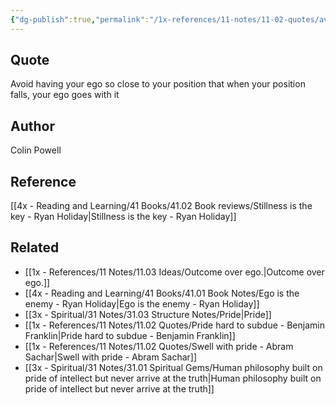 ```yaml
---
{"dg-publish":true,"permalink":"/1x-references/11-notes/11-02-quotes/avoid-having-your-ego-so-close-to-your-position-that-when-your-position-falls-your-ego-goes-with-it-colin-powell/","title":"Avoid having your ego so close to your position that when your position falls, your ego goes with it - Colin Powell","created":"2024-03-13T21:00:56.672+03:00","updated":"2024-03-13T21:02:24.187+03:00"}
---
```



## Quote
Avoid having your ego so close to your position that when your position falls, your ego goes with it 

## Author
Colin Powell

## Reference
[[4x - Reading and Learning/41 Books/41.02 Book reviews/Stillness is the key - Ryan Holiday\|Stillness is the key - Ryan Holiday]]

## Related
- [[1x - References/11 Notes/11.03 Ideas/Outcome over ego.\|Outcome over ego.]]
- [[4x - Reading and Learning/41 Books/41.01 Book Notes/Ego is the enemy - Ryan Holiday\|Ego is the enemy - Ryan Holiday]]
- [[3x - Spiritual/31 Notes/31.03 Structure Notes/Pride\|Pride]]
- [[1x - References/11 Notes/11.02 Quotes/Pride hard to subdue - Benjamin Franklin\|Pride hard to subdue - Benjamin Franklin]]
- [[1x - References/11 Notes/11.02 Quotes/Swell with pride - Abram Sachar\|Swell with pride - Abram Sachar]]
- [[3x - Spiritual/31 Notes/31.01 Spiritual Gems/Human philosophy built on pride of intellect but never arrive at the truth\|Human philosophy built on pride of intellect but never arrive at the truth]]